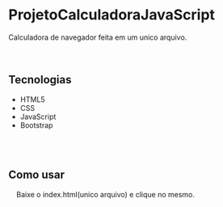 # ProjetoCalculadoraJavaScript
Calculadora de navegador feita em um unico arquivo.
<br>
<br>
<br>
<h2>Tecnologias</h2>
<ul>
  <li>HTML5</li>
  <li>CSS</li>
  <li>JavaScript</li>
  <li>Bootstrap</li>
</ul>
<br>
<br>
<h2>Como usar</h2>
<p>&nbsp&nbsp&nbsp&nbspBaixe o index.html(unico arquivo) e clique no mesmo.</p>
